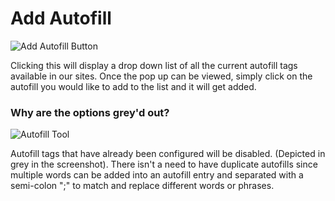 # Add Autofill

![Add Autofill Button](images/Add_autofill.jpg)

Clicking this will display a drop down list of all the current autofill tags available in our sites.  Once the pop up can be viewed, simply click on the autofill you would like to add to the list and it will get added.  

### Why are the options grey'd out?

![Autofill Tool](images/AutofillDropdown.jpg)

Autofill tags that have already been configured will be disabled. \(Depicted in grey in the screenshot\).  There isn't a need to have duplicate autofills since multiple words can be added into an autofill entry and separated with a semi-colon ";" to match and replace different words or phrases.


